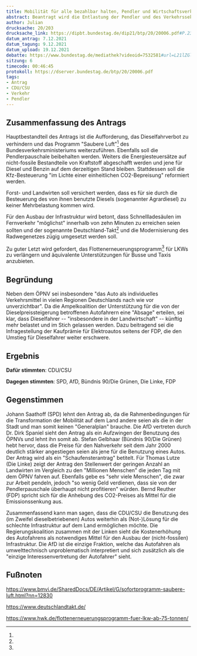 ```yaml
---
title: Mobilität für alle bezahlbar halten, Pendler und Wirtschaftsverkehr schützen
abstract: Beantragt wird die Entlastung der Pendler und des Verkehrssektors während des Umstiegs auf erneuerbare Energien, sowie das Ausbleiben eines Dieselfahrverbots.
author: Julian
drucksache: 20/203
drucksache_link: https://dipbt.bundestag.de/dip21/btp/20/20006.pdf#P.235
datum_antrag: 7.12.2021
datum_tagung: 9.12.2021
datum_upload: 19.12.2021
debatte: https://www.bundestag.de/mediathek?videoid=7532581#url=L21lZGlhdGhla292ZXJsYXk=&mod=mod536668
sitzung: 6
timecode: 00:46:45
protokoll: https://dserver.bundestag.de/btp/20/20006.pdf
tags:
- Antrag
- CDU/CSU
- Verkehr
- Pendler
---
```


## Zusammenfassung des Antrags

Hauptbestandteil des Antrags ist die Aufforderung, das Dieselfahrverbot zu verhindern und das Programm "Saubere Luft"[^1] des Bundesverkehrsministeriums weiterzuführen. Ebenfalls soll die Pendlerpauschale beibehalten werden.
Weiters die Energiesteuersätze auf nicht-fossile Bestandteile von Kraftstoff abgeschafft werden und jene für Diesel und Benzin auf dem derzeitigen Stand bleiben. Stattdessen soll die Kfz-Besteuerung "im Lichte einer einheitlichen CO2-Bepreisung" reformiert werden.

Forst- und Landwirten soll versichert werden, dass es für sie durch die Besteuerung des von ihnen benutzte Diesels (sogenannter Agrardiesel) zu keiner Mehrbelastung kommen wird.

Für den Ausbau der Infrastruktur wird betont, dass Schnellladesäulen im Fernverkehr "möglichst" innerhalb von zehn Minuten zu erreichen seien sollten und der sogenannte Deutschland-Takt[^2] und die Modernisierung des Radwegenetzes zügig umgesetzt werden soll.

Zu guter Letzt wird gefordert, das Flottenerneuerungsprogramm[^3] für LKWs zu verlängern und äquivalente Unterstützungen für Busse und Taxis anzubieten.

## Begründung

Neben dem ÖPNV sei insbesondere "das Auto als individuelles Verkehrsmittel in vielen Regionen Deutschlands nach wie vor unverzichtbar". Da die Ampelkoalition der Unterstützung für die von der Dieselpreissteigerung betroffenen Autofahrern eine "Absage" erteilen, sei klar, dass Dieselfahrer -- "insbesondere in der Landwirtschaft" -- künftig mehr belastet und im Stich gelassen werden. Dazu beitragend sei die Infragestellung der Kaufprämie für Elektroautos seitens der FDP, die den Umstieg für Dieselfahrer weiter erschwere.

## Ergebnis


__Dafür stimmten__: CDU/CSU

__Dagegen stimmten__: SPD, AfD, Bündnis 90/Die Grünen, Die Linke, FDP

## Gegenstimmen

Johann Saathoff (SPD) lehnt den Antrag ab, da die Rahmenbedingungen für die Transformation der Mobilität auf dem Land andere seien als die in der Stadt und man somit keinen "Generalplan" brauche. Die AfD vertreten durch Dr. Dirk Spaniel sieht den Antrag als ein Aufzwingen der Benutzung des ÖPNVs und lehnt ihn somit ab. Stefan Gelbhaar (Bündnis 90/Die Grünen) hebt hervor, dass die Preise für den Nahverkehr seit dem Jahr 2000 deutlich stärker angestiegen seien als jene für die Benutzung eines Autos. Der Antrag wird als ein "Schaufensterantrag" betitelt. Für Thomas Lutze (Die Linke) zeigt der Antrag den Stellenwert der geringen Anzahl an Landwirten im Vergleich zu den "Millionen Menschen" die jeden Tag mit dem ÖPNV fahren auf. Ebenfalls gebe es "sehr viele Menschen", die zwar zur Arbeit pendeln, jedoch "so wenig Geld verdienen, dass sie von der Pendlerpauschale überhaupt nicht profitieren" würden. Bernd Reuther (FDP) spricht sich für die Anhebung des CO2-Preises als Mittel für die Emissionssenkung aus.

Zusammenfassend kann man sagen, dass die CDU/CSU die Benutzung des (im Zweifel dieselbetriebenen) Autos weiterhin als (Not-)Lösung für die schlechte Infrastruktur auf dem Land ermöglichen möchte. Die Regierungskoalition zusammen mit der Linken sieht die Kostenerhöhung des Autofahrens als notwendiges Mittel für den Ausbau der (nicht-fossilen) Infrastruktur. Die AfD ist die einzige Fraktion, welche das Autofahren als umwelttechnisch unproblematisch interpretiert und sich zusätzlich als die "einzige Interessenvertretung der Autofahrer" sieht.

## Fußnoten

[^1]:
https://www.bmvi.de/SharedDocs/DE/Artikel/G/sofortprogramm-saubere-luft.html?nn=12830
[^2]:
https://www.deutschlandtakt.de/
[^3]:
https://www.hwk.de/flottenerneuerungsprogramm-fuer-lkw-ab-75-tonnen/

